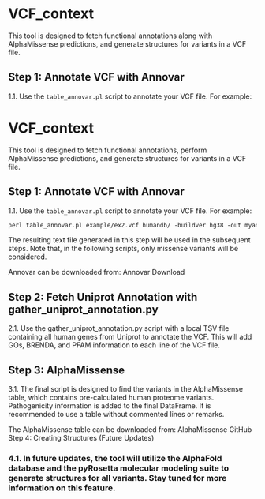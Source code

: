 # VCF_context

This tool is designed to fetch functional annotations along with AlphaMissense predictions, and generate structures for variants in a VCF file.

## Step 1: Annotate VCF with Annovar
1.1. Use the `table_annovar.pl` script to annotate your VCF file. For example:

# VCF_context

This tool is designed to fetch functional annotations, perform AlphaMissense predictions, and generate structures for variants in a VCF file.

## Step 1: Annotate VCF with Annovar
1.1. Use the `table_annovar.pl` script to annotate your VCF file. For example:

```perl
perl table_annovar.pl example/ex2.vcf humandb/ -buildver hg38 -out myanno -remove -protocol refGene,cytoBand,exac03,avsnp147,dbnsfp30a -operation g,r,f,f,f -arg '-hgvs',,,, -nastring . -vcfinput -polish
```

The resulting text file generated in this step will be used in the subsequent steps. Note that, in the following scripts, only missense variants will be considered.

Annovar can be downloaded from: Annovar Download
## Step 2: Fetch Uniprot Annotation with gather_uniprot_annotation.py

2.1. Use the gather_uniprot_annotation.py script with a local TSV file containing all human genes from Uniprot to annotate the VCF. This will add GOs, BRENDA, and PFAM information to each line of the VCF file.

## Step 3: AlphaMissense

3.1. The final script is designed to find the variants in the AlphaMissense table, which contains pre-calculated human proteome variants. Pathogenicity information is added to the final DataFrame. It is recommended to use a table without commented lines or remarks.

The AlphaMissense table can be downloaded from: AlphaMissense GitHub
Step 4: Creating Structures (Future Updates)

### 4.1. In future updates, the tool will utilize the AlphaFold database and the pyRosetta molecular modeling suite to generate structures for all variants. Stay tuned for more information on this feature.
